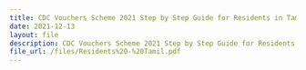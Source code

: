 ```yaml
---
title: CDC Vouchers Scheme 2021 Step by Step Guide for Residents in Tamil
date: 2021-12-13
layout: file
description: CDC Vouchers Scheme 2021 Step by Step Guide for Residents in Tamil
file_url: /files/Residents%20-%20Tamil.pdf
---
```




